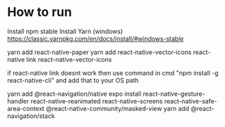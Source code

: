 # How to run
Install npm stable
Install Yarn 	(windows) https://classic.yarnpkg.com/en/docs/install/#windows-stable

yarn add react-native-paper
yarn add react-native-vector-icons
react-native link react-native-vector-icons	

if react-native link doesnt work then use command in cmd "npm install -g react-native-cli" and add that to your OS path

yarn add @react-navigation/native
expo install react-native-gesture-handler react-native-reanimated react-native-screens react-native-safe-area-context @react-native-community/masked-view
yarn add @react-navigation/stack